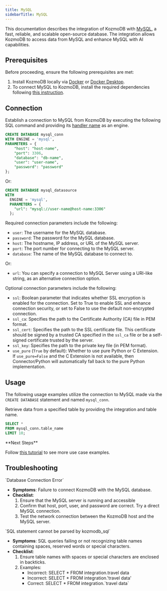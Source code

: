 ```yaml
---
title: MySQL
sidebarTitle: MySQL
---
```


This documentation describes the integration of KozmoDB with [MySQL](https://www.mysql.com/), a fast, reliable, and scalable open-source database.
The integration allows KozmoDB to access data from MySQL and enhance MySQL with AI capabilities.

## Prerequisites

Before proceeding, ensure the following prerequisites are met:

1. Install KozmoDB locally via [Docker](https://docs.kozmodb.com/setup/self-hosted/docker) or [Docker Desktop](https://docs.kozmodb.com/setup/self-hosted/docker-desktop).
2. To connect MySQL to KozmoDB, install the required dependencies following [this instruction](https://docs.kozmodb.com/setup/self-hosted/docker#install-dependencies).

## Connection

Establish a connection to MySQL from KozmoDB by executing the following SQL command and providing its [handler name](https://github.com/digitranslab/kozmodb/tree/main/kozmodb/integrations/handlers/mysql_handler) as an engine.

```sql
CREATE DATABASE mysql_conn
WITH ENGINE = 'mysql', 
PARAMETERS = {
    "host": "host-name",
    "port": 3306,
    "database": "db-name",
    "user": "user-name",
    "password": "password"
};
```

Or:

```sql
CREATE DATABASE mysql_datasource
WITH
  ENGINE = 'mysql',
  PARAMETERS = {
    "url": "mysql://user-name@host-name:3306"
  };
```

Required connection parameters include the following:

*    `user`: The username for the MySQL database.
*    `password`: The password for the MySQL database.
*    `host`: The hostname, IP address, or URL of the MySQL server.
*    `port`: The port number for connecting to the MySQL server.
*    `database`: The name of the MySQL database to connect to.

Or:

*    `url`: You can specify a connection to MySQL Server using a URI-like string, as an alternative connection option.

Optional connection parameters include the following:

 * `ssl`: Boolean parameter that indicates whether SSL encryption is enabled for the connection. Set to True to enable SSL and enhance connection security, or set to False to use the default non-encrypted connection. 
 * `ssl_ca`: Specifies the path to the Certificate Authority (CA) file in PEM format. 
 * `ssl_cert`: Specifies the path to the SSL certificate file. This certificate should be signed by a trusted CA specified in the `ssl_ca` file or be a self-signed certificate trusted by the server.
 * `ssl_key`: Specifies the path to the private key file (in PEM format).
 * `use_pure` (`True` by default): Whether to use pure Python or C Extension. If `use_pure=False` and the C Extension is not available, then Connector/Python will automatically fall back to the pure Python implementation.

## Usage

The following usage examples utilize the connection to MySQL made via the `CREATE DATABASE` statement and named `mysql_conn`.

Retrieve data from a specified table by providing the integration and table name.

```sql
SELECT *
FROM mysql_conn.table_name
LIMIT 10;
```

<Tip>
**Next Steps**

Follow [this tutorial](https://docs.kozmodb.com/use-cases/data_enrichment/text-summarization-inside-mysql-with-openai) to see more use case examples.
</Tip>

## Troubleshooting

<Warning>
`Database Connection Error`

* **Symptoms**: Failure to connect KozmoDB with the MySQL database.
* **Checklist**:
    1. Ensure that the MySQL server is running and accessible
    2. Confirm that host, port, user, and password are correct. Try a direct MySQL connection.
    3. Test the network connection between the KozmoDB host and the MySQL server.
</Warning>

<Warning>
`SQL statement cannot be parsed by kozmodb_sql`

* **Symptoms**: SQL queries failing or not recognizing table names containing spaces, reserved words or special characters.
* **Checklist**:
    1. Ensure table names with spaces or special characters are enclosed in backticks.
    2. Examples:
        * Incorrect: SELECT * FROM integration.travel data
        * Incorrect: SELECT * FROM integration.'travel data'
        * Correct: SELECT * FROM integration.\`travel data\`
</Warning>
